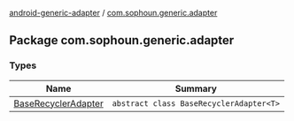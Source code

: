 [android-generic-adapter](../index.md) / [com.sophoun.generic.adapter](./index.md)

## Package com.sophoun.generic.adapter

### Types

| Name | Summary |
|---|---|
| [BaseRecyclerAdapter](-base-recycler-adapter/index.md) | `abstract class BaseRecyclerAdapter<T>` |
